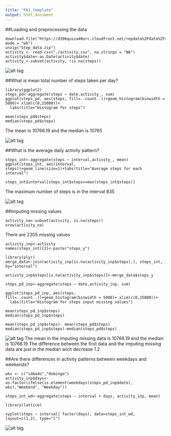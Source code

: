 ```yaml
---
title: "PA1_template"
output: html_document
---
```


##Loading and preprocessing the data
```{r}
download.file("https://d396qusza40orc.cloudfront.net/repdata%2Fdata%2Factivity.zip","./Step_data.zip", mode = "wb")
unzip("Step_data.zip")
activity <- read.csv("./activity.csv", na.strings = "NA")
activity$date<-as.Date(activity$date)
activity_<-subset(activity, !is.na(steps))
```
![alt tag](PeerAssessment1/Plots/plot1_.png)

##What is mean total number of steps taken per day?
```{r}
library(ggplot2)
steps_pd<-aggregate(steps ~ date,activity_, sum)
ggplot(steps_pd, aes(steps, fill=..count..))+geom_histogram(binwidth = 5000)+ xlim(c(0,25000))+
  labs(title="Histogram for steps")

mean(steps_pd$steps)
median(steps_pd$steps)
```
The mean is 10766.19 and the median is 10765

![alt tag](PeerAssessment1/Plots/plot1_.png)

##What is the average daily activity pattern?
```{r}
steps_int<-aggregate(steps ~ interval,activity_, mean)
ggplot(steps_int, aes(interval, steps))+geom_line(size=1)+labs(title="Average steps for each interval")

steps_int$interval[steps_int$steps==max(steps_int$steps)]

```
 The maximum number of steps is in the interval 835
 
![alt tag](RepData_PeerAssessment1/Plots/plot2_.png)

##Imputing missing values
```{r}
activity_na<-subset(activity, is.na(steps))
nrow(activity_na)
```
There are 2305 missing values

```{r}
activity_inp<-activity
names(steps_int)[2]<-paste("steps_y")

library(plyr)
merge_data<-join(activity_inp[is.na(activity_inp$steps),], steps_int, by="interval")

activity_inp$steps[is.na(activity_inp$steps)]<-merge_data$steps_y

steps_pd_inp<-aggregate(steps ~ date,activity_inp, sum)

ggplot(steps_pd_inp, aes(steps, fill=..count..))+geom_histogram(binwidth = 5000)+ xlim(c(0,25000))+
  labs(title="Histogram for steps input missing values")

mean(steps_pd_inp$steps)
median(steps_pd_inp$steps)

mean(steps_pd_inp$steps)- mean(steps_pd$steps)
median(steps_pd_inp$steps)-median(steps_pd$steps)

```
![alt tag](RepData_PeerAssessment1/Plots/plot3_.png)
The mean in the imputing missing data is 10766.19 and the median is 10766.19
The difference between the first data and the imputing missing data are just in the median wich decrease 1.2


##Are there differences in activity patterns between weekdays and weekends?
```{r}
wks <- c("sábado","domingo")
activity_inp$days<-as.factor(ifelse(is.element(weekdays(steps_pd_inp$date), wks),"Weekend", "Weekday"))

steps_int_wd<-aggregate(steps ~ interval + days, activity_inp, mean)

library(lattice)

xyplot(steps ~ interval| factor(days), data=steps_int_wd, layout=c(1,2), type="l")

```
![alt tag](RepData_PeerAssessment1/Plots/plot4_.png)
